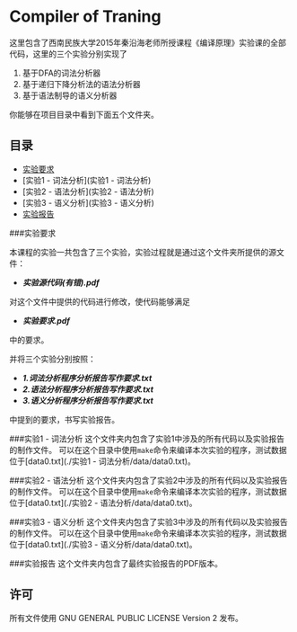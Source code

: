 # Compiler of Traning

这里包含了西南民族大学2015年秦沿海老师所授课程《编译原理》实验课的全部代码，这里的三个实验分别实现了

1. 基于DFA的词法分析器
2. 基于递归下降分析法的语法分析器
3. 基于语法制导的语义分析器

你能够在项目目录中看到下面五个文件夹。

## 目录
* [实验要求](./实验要求)
* [实验1 - 词法分析](实验1 - 词法分析)
* [实验2 - 语法分析](实验2 - 语法分析)
* [实验3 - 语义分析](实验3 - 语义分析)
* [实验报告](./实验报告)

###实验要求

本课程的实验一共包含了三个实验，实验过程就是通过这个文件夹所提供的源文件：

* ***实验源代码(有错).pdf***

对这个文件中提供的代码进行修改，使代码能够满足

* ***实验要求.pdf***

中的要求。

并将三个实验分别按照：

* ***1.词法分析程序分析报告写作要求.txt***
* ***2.语法分析程序分析报告写作要求.txt***
* ***3.语义分析程序分析报告写作要求.txt***

中提到的要求，书写实验报告。

###实验1 - 词法分析
这个文件夹内包含了实验1中涉及的所有代码以及实验报告的制作文件。
可以在这个目录中使用```make```命令来编译本次实验的程序，测试数据位于[data0.txt](./实验1 - 词法分析/data/data0.txt)。

###实验2 - 语法分析
这个文件夹内包含了实验2中涉及的所有代码以及实验报告的制作文件。
可以在这个目录中使用```make```命令来编译本次实验的程序，测试数据位于[data0.txt](./实验2 - 语法分析/data/data0.txt)。

###实验3 - 语义分析
这个文件夹内包含了实验3中涉及的所有代码以及实验报告的制作文件。
可以在这个目录中使用```make```命令来编译本次实验的程序，测试数据位于[data0.txt](./实验3 - 语义分析/data/data0.txt)。

###实验报告
这个文件夹内包含了最终实验报告的PDF版本。

## 许可
所有文件使用 GNU GENERAL PUBLIC LICENSE Version 2 发布。